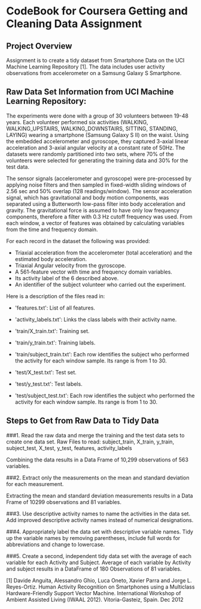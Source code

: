 #  CodeBook for Coursera Getting and Cleaning Data Assignment

##  Project Overview

Assignment is to create a tidy dataset from Smartphone Data on the UCI Machine Learning Repository [1]. The data includes user activity observations from accelerometer on a Samsung Galaxy S Smartphone.

##  Raw Data Set Information from UCI Machine Learning Repository:

The experiments were done with a group of 30 volunteers between 19-48 years. Each volunteer performed six activities (WALKING, WALKING_UPSTAIRS, WALKING_DOWNSTAIRS, SITTING, STANDING, LAYING) wearing a smartphone (Samsung Galaxy S II) on the waist. Using the embedded accelerometer and gyroscope, they captured 3-axial linear acceleration and 3-axial angular velocity at a constant rate of 50Hz.  The datasets were randomly partitioned into two sets, where 70% of the volunteers were selected for generating the training data and 30% for the test data.

The sensor signals (accelerometer and gyroscope) were pre-processed by applying noise filters and then sampled in fixed-width sliding windows of 2.56 sec and 50% overlap (128 readings/window). The sensor acceleration signal, which has gravitational and body motion components, was separated using a Butterworth low-pass filter into body acceleration and gravity. The gravitational force is assumed to have only low frequency components, therefore a filter with 0.3 Hz cutoff frequency was used. From each window, a vector of features was obtained by calculating variables from the time and frequency domain.


For each record in the dataset the following was provided:
- Triaxial acceleration from the accelerometer (total acceleration) and the estimated body acceleration. 
- Triaxial Angular velocity from the gyroscope. 
- A 561-feature vector with time and frequency domain variables. 
- Its activity label of the 6 described above. 
- An identifier of the subject volunteer who carried out the experiment.

Here is a description of the files read in:

- 'features.txt': List of all features.

- 'activity_labels.txt': Links the class labels with their activity name.

- 'train/X_train.txt': Training set.

- 'train/y_train.txt': Training labels.

- 'train/subject_train.txt': Each row identifies the subject who performed the activity for each window sample. Its range is from 1 to 30.

- 'test/X_test.txt': Test set.

- 'test/y_test.txt': Test labels.

- 'test/subject_test.txt': Each row identifies the subject who performed the activity for each window sample. Its range is from 1 to 30. 

## Steps to Get from Raw Data to Tidy Data

###1.  Read the raw data and merge the training and the test data sets to create one data set.
Raw Files to read:
  subject_train, 
  X_train, 
  y_train, 
  subject_test, 
  X_test, 
  y_test, 
  features, 
  activity_labels
  
Combining the data results in a Data Frame of 10,299 observations of 563 variables.

###2.  Extract only the measurements on the mean and standard deviation for each measurement.

Extracting the mean and standard deviation measurements results in a Data Frame of 10299 observations and 81 variables.

###3.  Use descriptive activity names to name the activities in the data set.
Add improved descriptive activity names instead of numerical designations.

###4.  Appropriately label the data set with descriptive variable names.
Tidy up the variable names by removing parentheses, include full words for abbreviations and change to lowercase.

###5.  Create a second, independent tidy data set with the average of each variable for each Activity and Subject.
Average of each variable by Activity and subject results in a DataFrame of 180 Observations of 81 variables.


[1] Davide Anguita, Alessandro Ghio, Luca Oneto, Xavier Parra and Jorge L. Reyes-Ortiz. Human Activity Recognition on Smartphones using a Multiclass Hardware-Friendly Support Vector Machine. International Workshop of Ambient Assisted Living (IWAAL 2012). Vitoria-Gasteiz, Spain. Dec 2012
